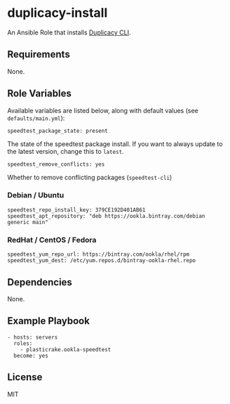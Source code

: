 # duplicacy-install

An Ansible Role that installs [Duplicacy CLI](https://github.com/gilbertchen/duplicacy).

## Requirements

None.

## Role Variables

Available variables are listed below, along with default values (see `defaults/main.yml`):

    speedtest_package_state: present

The state of the speedtest package install. If you want to always update to the latest version, change this to `latest`.

    speedtest_remove_conflicts: yes

Whether to remove conflicting packages (`speedtest-cli`)

### Debian / Ubuntu

    speedtest_repo_install_key: 379CE192D401AB61
    speedtest_apt_repository: "deb https://ookla.bintray.com/debian generic main"

### RedHat / CentOS / Fedora

    speedtest_yum_repo_url: https://bintray.com/ookla/rhel/rpm
    speedtest_yum_dest: /etc/yum.repos.d/bintray-ookla-rhel.repo

## Dependencies

None.

## Example Playbook

    - hosts: servers
      roles:
        - plasticrake.ookla-speedtest
      become: yes

## License

MIT
